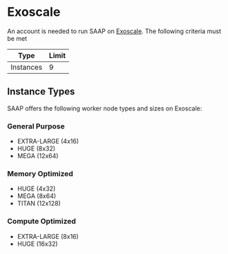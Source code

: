 # Exoscale

An account is needed to run SAAP on [Exoscale](https://www.exoscale.com/). The following criteria must be met

| Type | Limit |
|---|---|
| Instances | 9 |

## Instance Types

SAAP offers the following worker node types and sizes on Exoscale:

### General Purpose

- EXTRA-LARGE (4x16)
- HUGE (8x32)
- MEGA (12x64)

### Memory Optimized

- HUGE (4x32)
- MEGA (8x64)
- TITAN (12x128)

### Compute Optimized

- EXTRA-LARGE (8x16)
- HUGE (16x32)
